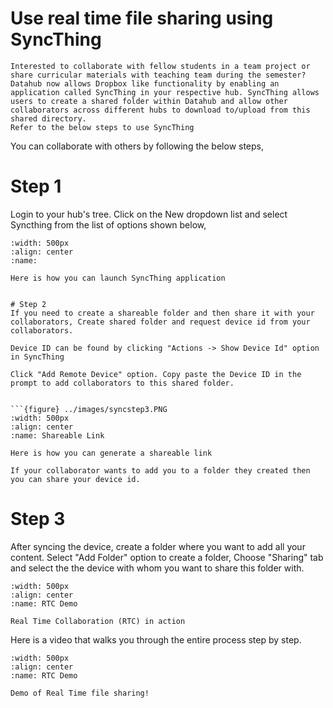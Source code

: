# Use real time file sharing using SyncThing

```{note}
Interested to collaborate with fellow students in a team project or share curricular materials with teaching team during the semester? Datahub now allows Dropbox like functionality by enabling an application called SyncThing in your respective hub. SyncThing allows users to create a shared folder within Datahub and allow other collaborators across different hubs to download to/upload from this shared directory.
Refer to the below steps to use SyncThing
```

You can collaborate with others by following the below steps,

# Step 1
Login to your hub's tree. Click on the New dropdown list and select Syncthing from the list of options shown below,

```{figure} ../images/syncstep1.PNG
:width: 500px
:align: center
:name: 

Here is how you can launch SyncThing application


# Step 2
If you need to create a shareable folder and then share it with your collaborators, Create shared folder and request device id from your collaborators.

Device ID can be found by clicking "Actions -> Show Device Id" option in SyncThing

Click "Add Remote Device" option. Copy paste the Device ID in the prompt to add collaborators to this shared folder.


```{figure} ../images/syncstep3.PNG
:width: 500px
:align: center
:name: Shareable Link

Here is how you can generate a shareable link
```

```{note}
If your collaborator wants to add you to a folder they created then you can share your device id.
```

# Step 3
After syncing the device, create a folder where you want to add all your content. Select "Add Folder" option to create a folder, Choose "Sharing" tab and select the the device with whom you want to share this folder with.


```{figure} ../images/syncstep4.PNG
:width: 500px
:align: center
:name: RTC Demo

Real Time Collaboration (RTC) in action
```

Here is a video that walks you through the entire process step by step.


```{figure} ../images/syncthingdemo.PNG
:width: 500px
:align: center
:name: RTC Demo

Demo of Real Time file sharing!
```
